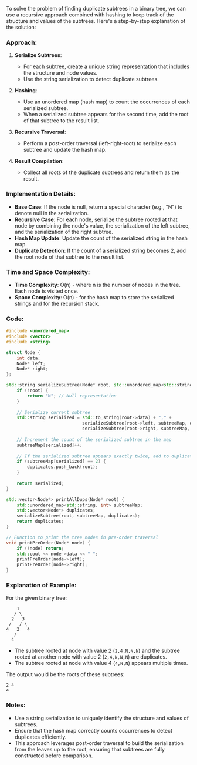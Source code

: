 To solve the problem of finding duplicate subtrees in a binary tree, we can use a recursive approach combined with hashing to keep track of the structure and values of the subtrees. Here's a step-by-step explanation of the solution:

### Approach:

1. **Serialize Subtrees**:
   - For each subtree, create a unique string representation that includes the structure and node values.
   - Use the string serialization to detect duplicate subtrees.

2. **Hashing**:
   - Use an unordered map (hash map) to count the occurrences of each serialized subtree.
   - When a serialized subtree appears for the second time, add the root of that subtree to the result list.

3. **Recursive Traversal**:
   - Perform a post-order traversal (left-right-root) to serialize each subtree and update the hash map.

4. **Result Compilation**:
   - Collect all roots of the duplicate subtrees and return them as the result.

### Implementation Details:

- **Base Case**: If the node is null, return a special character (e.g., "N") to denote null in the serialization.
- **Recursive Case**: For each node, serialize the subtree rooted at that node by combining the node's value, the serialization of the left subtree, and the serialization of the right subtree.
- **Hash Map Update**: Update the count of the serialized string in the hash map.
- **Duplicate Detection**: If the count of a serialized string becomes 2, add the root node of that subtree to the result list.

### Time and Space Complexity:

- **Time Complexity**: O(n) - where n is the number of nodes in the tree. Each node is visited once.
- **Space Complexity**: O(n) - for the hash map to store the serialized strings and for the recursion stack.

### Code:

```cpp
#include <unordered_map>
#include <vector>
#include <string>

struct Node {
    int data;
    Node* left;
    Node* right;
};

std::string serializeSubtree(Node* root, std::unordered_map<std::string, int>& subtreeMap, std::vector<Node*>& duplicates) {
    if (!root) {
        return "N"; // Null representation
    }
    
    // Serialize current subtree
    std::string serialized = std::to_string(root->data) + "," + 
                             serializeSubtree(root->left, subtreeMap, duplicates) + "," + 
                             serializeSubtree(root->right, subtreeMap, duplicates);
    
    // Increment the count of the serialized subtree in the map
    subtreeMap[serialized]++;
    
    // If the serialized subtree appears exactly twice, add to duplicates
    if (subtreeMap[serialized] == 2) {
        duplicates.push_back(root);
    }
    
    return serialized;
}

std::vector<Node*> printAllDups(Node* root) {
    std::unordered_map<std::string, int> subtreeMap;
    std::vector<Node*> duplicates;
    serializeSubtree(root, subtreeMap, duplicates);
    return duplicates;
}

// Function to print the tree nodes in pre-order traversal
void printPreOrder(Node* node) {
    if (!node) return;
    std::cout << node->data << " ";
    printPreOrder(node->left);
    printPreOrder(node->right);
}
```

### Explanation of Example:

For the given binary tree:
```
    1
   / \
  2   3
 /   / \
4   2   4
   /
  4
```

- The subtree rooted at node with value 2 (`2,4,N,N,N`) and the subtree rooted at another node with value 2 (`2,4,N,N,N`) are duplicates.
- The subtree rooted at node with value 4 (`4,N,N`) appears multiple times.

The output would be the roots of these subtrees:
```
2 4
4
```

### Notes:

- Use a string serialization to uniquely identify the structure and values of subtrees.
- Ensure that the hash map correctly counts occurrences to detect duplicates efficiently.
- This approach leverages post-order traversal to build the serialization from the leaves up to the root, ensuring that subtrees are fully constructed before comparison.
